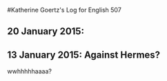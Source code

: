 #Katherine Goertz's Log for English 507

## 20 January 2015: 

## 13 January 2015: Against Hermes?

wwhhhhhaaaa?
